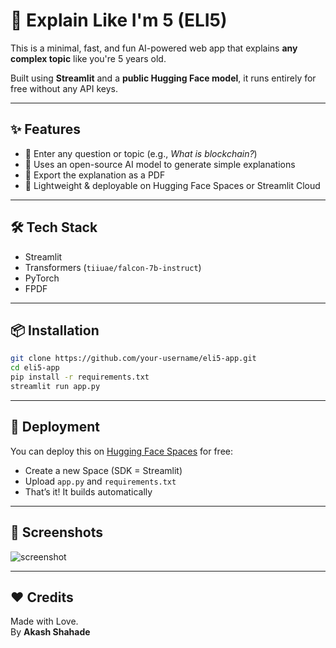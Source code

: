 
# 🧸 Explain Like I'm 5 (ELI5)

This is a minimal, fast, and fun AI-powered web app that explains **any complex topic** like you're 5 years old.

Built using **Streamlit** and a **public Hugging Face model**, it runs entirely for free without any API keys.

---

## ✨ Features

- 🎯 Enter any question or topic (e.g., *What is blockchain?*)
- 🤖 Uses an open-source AI model to generate simple explanations
- 📄 Export the explanation as a PDF
- 🚀 Lightweight & deployable on Hugging Face Spaces or Streamlit Cloud

---

## 🛠️ Tech Stack

- Streamlit
- Transformers (`tiiuae/falcon-7b-instruct`)
- PyTorch
- FPDF

---

## 📦 Installation

```bash
git clone https://github.com/your-username/eli5-app.git
cd eli5-app
pip install -r requirements.txt
streamlit run app.py
```

---

## 📄 Deployment

You can deploy this on [Hugging Face Spaces](https://huggingface.co/spaces) for free:

- Create a new Space (SDK = Streamlit)
- Upload `app.py` and `requirements.txt`
- That’s it! It builds automatically

---

## 📸 Screenshots

![screenshot](https://via.placeholder.com/800x400.png?text=ELI5+App+Screenshot)

---

## ❤️ Credits

Made with Love.  
By **Akash Shahade**
